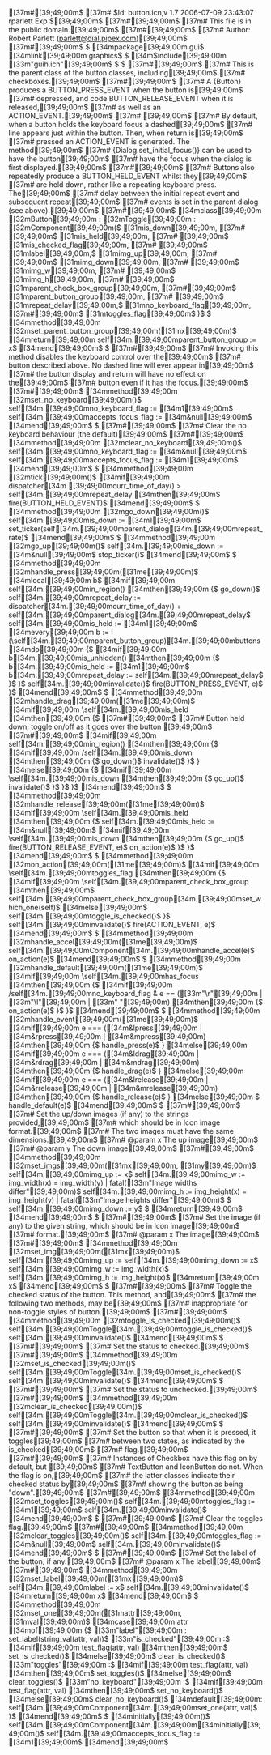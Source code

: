 [37m#[39;49;00m$
[37m# $Id: button.icn,v 1.7 2006-07-09 23:43:07 rparlett Exp $[39;49;00m$
[37m#[39;49;00m$
[37m# This file is in the public domain.[39;49;00m$
[37m#[39;49;00m$
[37m# Author: Robert Parlett (parlett@dial.pipex.com)[39;49;00m$
[37m#[39;49;00m$
$
[34mpackage[39;49;00m gui$
[34mlink[39;49;00m graphics$
$
[34m$include[39;49;00m [33m"guih.icn"[39;49;00m$
$
$
[37m#[39;49;00m$
[37m# This is the parent class of the button classes, including[39;49;00m$
[37m# checkboxes.[39;49;00m$
[37m#[39;49;00m$
[37m# A {Button} produces a BUTTON_PRESS_EVENT when the button is[39;49;00m$
[37m# depressed, and code BUTTON_RELEASE_EVENT when it is released,[39;49;00m$
[37m# as well as an ACTION_EVENT.[39;49;00m$
[37m# [39;49;00m$
[37m# By default, when a button holds the keyboard focus a dashed[39;49;00m$
[37m# line appears just within the button.  Then, when return is[39;49;00m$
[37m# pressed an ACTION_EVENT is generated.  The method[39;49;00m$
[37m# {Dialog.set_initial_focus()} can be used to have the button[39;49;00m$
[37m# have the focus when the dialog is first displayed.[39;49;00m$
[37m#[39;49;00m$
[37m# Buttons also repeatedly produce a BUTTON_HELD_EVENT whilst they[39;49;00m$
[37m# are held down, rather like a repeating keyboard press.  The[39;49;00m$
[37m# delay between the initial repeat event and subsequent repeat[39;49;00m$
[37m# events is set in the parent dialog (see above).[39;49;00m$
[37m#[39;49;00m$
[34mclass[39;49;00m [32mButton[39;49;00m : [32mToggle[39;49;00m : [32mComponent[39;49;00m($
   [31mis_down[39;49;00m,                 [37m#               [39;49;00m$
   [31mis_held[39;49;00m,                 [37m#               [39;49;00m$
   [31mis_checked_flag[39;49;00m,         [37m#                       [39;49;00m$
   [31mlabel[39;49;00m,$
   [31mimg_up[39;49;00m,                  [37m#              [39;49;00m$
   [31mimg_down[39;49;00m,                [37m#                [39;49;00m$
   [31mimg_w[39;49;00m,                   [37m#             [39;49;00m$
   [31mimg_h[39;49;00m,                   [37m#             [39;49;00m$
   [31mparent_check_box_group[39;49;00m,  [37m#[39;49;00m$
   [31mparent_button_group[39;49;00m,     [37m#                           [39;49;00m$
   [31mrepeat_delay[39;49;00m,$
   [31mno_keyboard_flag[39;49;00m,        [37m#[39;49;00m$
   [31mtoggles_flag[39;49;00m$
   )$
$
   [34mmethod[39;49;00m [32mset_parent_button_group[39;49;00m([31mx[39;49;00m)$
      [34mreturn[39;49;00m self[34m.[39;49;00mparent_button_group := x$
   [34mend[39;49;00m$
$
   [37m#[39;49;00m$
   [37m# Invoking this method disables the keyboard control over the[39;49;00m$
   [37m# button described above.  No dashed line will ever appear in[39;49;00m$
   [37m# the button display and return will have no effect on the[39;49;00m$
   [37m# button even if it has the focus.[39;49;00m$
   [37m#[39;49;00m$
   [34mmethod[39;49;00m [32mset_no_keyboard[39;49;00m()$
      self[34m.[39;49;00mno_keyboard_flag := [34m1[39;49;00m$
      self[34m.[39;49;00maccepts_focus_flag := [34m&null[39;49;00m$
   [34mend[39;49;00m$
   $
   [37m#[39;49;00m$
   [37m# Clear the no keyboard behaviour (the default)[39;49;00m$
   [37m#[39;49;00m$
   [34mmethod[39;49;00m [32mclear_no_keyboard[39;49;00m()$
      self[34m.[39;49;00mno_keyboard_flag := [34m&null[39;49;00m$
      self[34m.[39;49;00maccepts_focus_flag := [34m1[39;49;00m$
   [34mend[39;49;00m$
$
   [34mmethod[39;49;00m [32mtick[39;49;00m()$
      [34mif[39;49;00m dispatcher[34m.[39;49;00mcurr_time_of_day() > self[34m.[39;49;00mrepeat_delay [34mthen[39;49;00m$
         fire(BUTTON_HELD_EVENT)$
   [34mend[39;49;00m$
$
   [34mmethod[39;49;00m [32mgo_down[39;49;00m()$
      self[34m.[39;49;00mis_down := [34m1[39;49;00m$
      set_ticker(self[34m.[39;49;00mparent_dialog[34m.[39;49;00mrepeat_rate)$
   [34mend[39;49;00m$
$
   [34mmethod[39;49;00m [32mgo_up[39;49;00m()$
      self[34m.[39;49;00mis_down := [34m&null[39;49;00m$
      stop_ticker()$
   [34mend[39;49;00m$
$
   [34mmethod[39;49;00m [32mhandle_press[39;49;00m([31me[39;49;00m)$
      [34mlocal[39;49;00m b$
      [34mif[39;49;00m self[34m.[39;49;00min_region() [34mthen[39;49;00m {$
         go_down()$
         self[34m.[39;49;00mrepeat_delay := dispatcher[34m.[39;49;00mcurr_time_of_day() + self[34m.[39;49;00mparent_dialog[34m.[39;49;00mrepeat_delay$
         self[34m.[39;49;00mis_held := [34m1[39;49;00m$
         [34mevery[39;49;00m b := !(\self[34m.[39;49;00mparent_button_group)[34m.[39;49;00mbuttons [34mdo[39;49;00m {$
            [34mif[39;49;00m b[34m.[39;49;00mis_unhidden() [34mthen[39;49;00m {$
               b[34m.[39;49;00mis_held := [34m1[39;49;00m$
               b[34m.[39;49;00mrepeat_delay := self[34m.[39;49;00mrepeat_delay$
            }$
         }$
         self[34m.[39;49;00minvalidate()$
         fire(BUTTON_PRESS_EVENT, e)$
      }$
   [34mend[39;49;00m$
$
   [34mmethod[39;49;00m [32mhandle_drag[39;49;00m([31me[39;49;00m)$
      [34mif[39;49;00m \self[34m.[39;49;00mis_held [34mthen[39;49;00m {$
         [37m#[39;49;00m$
         [37m# Button held down; toggle on/off as it goes over the button [39;49;00m$
         [37m#[39;49;00m$
         [34mif[39;49;00m self[34m.[39;49;00min_region() [34mthen[39;49;00m {$
            [34mif[39;49;00m /self[34m.[39;49;00mis_down [34mthen[39;49;00m {$
               go_down()$
               invalidate()$
            }$
         } [34melse[39;49;00m {$
            [34mif[39;49;00m \self[34m.[39;49;00mis_down [34mthen[39;49;00m {$
               go_up()$
               invalidate()$
            }$
         }$
      }$
   [34mend[39;49;00m$
$
   [34mmethod[39;49;00m [32mhandle_release[39;49;00m([31me[39;49;00m)$
      [34mif[39;49;00m \self[34m.[39;49;00mis_held [34mthen[39;49;00m {$
         self[34m.[39;49;00mis_held := [34m&null[39;49;00m$
         [34mif[39;49;00m \self[34m.[39;49;00mis_down [34mthen[39;49;00m {$
            go_up()$
            fire(BUTTON_RELEASE_EVENT, e)$
            on_action(e)$
         }$
      }$
   [34mend[39;49;00m$
$
   [34mmethod[39;49;00m [32mon_action[39;49;00m([31me[39;49;00m)$
      [34mif[39;49;00m \self[34m.[39;49;00mtoggles_flag [34mthen[39;49;00m {$
         [34mif[39;49;00m \self[34m.[39;49;00mparent_check_box_group [34mthen[39;49;00m$
            self[34m.[39;49;00mparent_check_box_group[34m.[39;49;00mset_which_one(self)$
         [34melse[39;49;00m$
            self[34m.[39;49;00mtoggle_is_checked()$
      }$
      self[34m.[39;49;00minvalidate()$
      fire(ACTION_EVENT, e)$
   [34mend[39;49;00m$
$
   [34mmethod[39;49;00m [32mhandle_accel[39;49;00m([31me[39;49;00m)$
      self[34m.[39;49;00mComponent[34m.[39;49;00mhandle_accel(e)$
      on_action(e)$
   [34mend[39;49;00m$
$
   [34mmethod[39;49;00m [32mhandle_default[39;49;00m([31me[39;49;00m)$
      [34mif[39;49;00m \self[34m.[39;49;00mhas_focus [34mthen[39;49;00m {$
         [34mif[39;49;00m /self[34m.[39;49;00mno_keyboard_flag & e == ([33m"\r"[39;49;00m | [33m"\l"[39;49;00m | [33m" "[39;49;00m) [34mthen[39;49;00m {$
            on_action(e)$
         }$
      }$
   [34mend[39;49;00m$
$
   [34mmethod[39;49;00m [32mhandle_event[39;49;00m([31me[39;49;00m)$
      [34mif[39;49;00m e === ([34m&lpress[39;49;00m | [34m&rpress[39;49;00m | [34m&mpress[39;49;00m) [34mthen[39;49;00m {$
         handle_press(e)$
      } [34melse[39;49;00m [34mif[39;49;00m e === ([34m&ldrag[39;49;00m | [34m&rdrag[39;49;00m | [34m&mdrag[39;49;00m) [34mthen[39;49;00m {$
         handle_drag(e)$
      } [34melse[39;49;00m [34mif[39;49;00m e === ([34m&lrelease[39;49;00m | [34m&rrelease[39;49;00m | [34m&mrelease[39;49;00m) [34mthen[39;49;00m {$
         handle_release(e)$
      } [34melse[39;49;00m $
         handle_default(e)$
   [34mend[39;49;00m$
$
   [37m#[39;49;00m$
   [37m# Set the up/down images (if any) to the strings provided,[39;49;00m$
   [37m# which should be in Icon image format.[39;49;00m$
   [37m# The two images must have the same dimensions.[39;49;00m$
   [37m# @param x   The up image[39;49;00m$
   [37m# @param y   The down image[39;49;00m$
   [37m#[39;49;00m$
   [34mmethod[39;49;00m [32mset_imgs[39;49;00m([31mx[39;49;00m, [31my[39;49;00m)$
      self[34m.[39;49;00mimg_up := x$
      self[34m.[39;49;00mimg_w := img_width(x) = img_width(y) | fatal([33m"Image widths differ"[39;49;00m)$
      self[34m.[39;49;00mimg_h := img_height(x) = img_height(y) | fatal([33m"Image heights differ"[39;49;00m)$
$
      self[34m.[39;49;00mimg_down := y$
$
      [34mreturn[39;49;00m$
   [34mend[39;49;00m$
$
   [37m#[39;49;00m$
   [37m# Set the image (if any) to the given string, which should be in Icon image[39;49;00m$
   [37m# format.[39;49;00m$
   [37m# @param x   The image[39;49;00m$
   [37m#[39;49;00m$
   [34mmethod[39;49;00m [32mset_img[39;49;00m([31mx[39;49;00m)$
      self[34m.[39;49;00mimg_up := self[34m.[39;49;00mimg_down := x$
      self[34m.[39;49;00mimg_w := img_width(x)$
      self[34m.[39;49;00mimg_h := img_height(x)$
      [34mreturn[39;49;00m x$
   [34mend[39;49;00m$
$
   [37m#[39;49;00m$
   [37m# Toggle the checked status of the button.  This method, and[39;49;00m$
   [37m# the following two methods, may be[39;49;00m$
   [37m# inappropriate for non-toggle styles of button.[39;49;00m$
   [37m#[39;49;00m$
   [34mmethod[39;49;00m [32mtoggle_is_checked[39;49;00m()$
      self[34m.[39;49;00mToggle[34m.[39;49;00mtoggle_is_checked()$
      self[34m.[39;49;00minvalidate()$
   [34mend[39;49;00m$
$
   [37m#[39;49;00m$
   [37m# Set the status to checked.[39;49;00m$
   [37m#[39;49;00m$
   [34mmethod[39;49;00m [32mset_is_checked[39;49;00m()$
      self[34m.[39;49;00mToggle[34m.[39;49;00mset_is_checked()$
      self[34m.[39;49;00minvalidate()$
   [34mend[39;49;00m$
$
   [37m#[39;49;00m$
   [37m# Set the status to unchecked.[39;49;00m$
   [37m#[39;49;00m$
   [34mmethod[39;49;00m [32mclear_is_checked[39;49;00m()$
      self[34m.[39;49;00mToggle[34m.[39;49;00mclear_is_checked()$
      self[34m.[39;49;00minvalidate()$
   [34mend[39;49;00m$
$
   [37m#[39;49;00m$
   [37m# Set the button so that when it is pressed, it toggles[39;49;00m$
   [37m# between two states, as indicated by the is_checked[39;49;00m$
   [37m# flag.[39;49;00m$
   [37m#[39;49;00m$
   [37m# Instances of Checkbox have this flag on by default, but [39;49;00m$
   [37m# TextButton and IconButton do not.  When the flag is on,[39;49;00m$
   [37m# the latter classes indicate their checked status by[39;49;00m$
   [37m# showing the button as being "down".[39;49;00m$
   [37m#[39;49;00m$
   [34mmethod[39;49;00m [32mset_toggles[39;49;00m()$
      self[34m.[39;49;00mtoggles_flag := [34m1[39;49;00m$
      self[34m.[39;49;00minvalidate()$
   [34mend[39;49;00m$
$
   [37m#[39;49;00m$
   [37m# Clear the toggles flag.[39;49;00m$
   [37m#[39;49;00m$
   [34mmethod[39;49;00m [32mclear_toggles[39;49;00m()$
      self[34m.[39;49;00mtoggles_flag := [34m&null[39;49;00m$
      self[34m.[39;49;00minvalidate()$
   [34mend[39;49;00m$
$
   [37m#[39;49;00m$
   [37m# Set the label of the button, if any.[39;49;00m$
   [37m# @param x   The label[39;49;00m$
   [37m#[39;49;00m$
   [34mmethod[39;49;00m [32mset_label[39;49;00m([31mx[39;49;00m)$
      self[34m.[39;49;00mlabel := x$
      self[34m.[39;49;00minvalidate()$
      [34mreturn[39;49;00m x$
   [34mend[39;49;00m$
$
   [34mmethod[39;49;00m [32mset_one[39;49;00m([31mattr[39;49;00m, [31mval[39;49;00m)$
      [34mcase[39;49;00m attr [34mof[39;49;00m {$
         [33m"label"[39;49;00m : set_label(string_val(attr, val))$
         [33m"is_checked"[39;49;00m :$
            [34mif[39;49;00m test_flag(attr, val) [34mthen[39;49;00m$
               set_is_checked()$
            [34melse[39;49;00m$
               clear_is_checked()$
         [33m"toggles"[39;49;00m :$
            [34mif[39;49;00m test_flag(attr, val) [34mthen[39;49;00m$
               set_toggles()$
            [34melse[39;49;00m$
               clear_toggles()$
         [33m"no_keyboard"[39;49;00m :$
            [34mif[39;49;00m test_flag(attr, val) [34mthen[39;49;00m$
               set_no_keyboard()$
            [34melse[39;49;00m$
               clear_no_keyboard()$
         [34mdefault[39;49;00m: self[34m.[39;49;00mComponent[34m.[39;49;00mset_one(attr, val)$
      }$
   [34mend[39;49;00m$
$
   [34minitially[39;49;00m()$
      self[34m.[39;49;00mComponent[34m.[39;49;00m[34minitially[39;49;00m()$
      self[34m.[39;49;00maccepts_focus_flag := [34m1[39;49;00m$
[34mend[39;49;00m$
